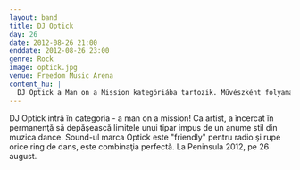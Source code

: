 ```yaml
---
layout: band
title: DJ Optick
day: 26
date: 2012-08-26 21:00
enddate: 2012-08-26 23:00
genre: Rock
image: optick.jpg
venue: Freedom Music Arena
content_hu: |
  DJ Optick a Man on a Mission kategóriába tartozik. Művészként folyamatosan a dance-zenei stílusok közti határokat feszegeti, ugyanakkor hangzása rádió- és táncparkettbarát. A Félszigeten augusztus 26-án bulizhatunk vele.
---
```


DJ Optick intră în categoria - a man on a mission! Ca artist, a încercat în permanenţă să depăşească limitele unui tipar impus de un anume stil din muzica dance. Sound-ul marca Optick este "friendly" pentru radio şi rupe orice ring de dans, este combinaţia perfectă. La Peninsula 2012, pe 26 august.
